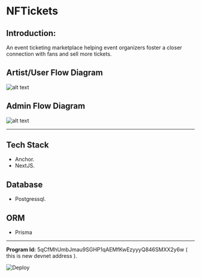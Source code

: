 # NFTickets

## Introduction:
An event ticketing marketplace helping event organizers foster a closer connection with fans and sell more tickets.

## Artist/User Flow Diagram
![alt text](user.png)

## Admin Flow Diagram
![alt text](admin.png)

----
## Tech Stack

-  Anchor.
-  NextJS.

## Database
- Postgressql.

## ORM
- Prisma

---

**Program Id:** 5qCfMhUmbJmau9SGHP1qAEMfKwEzyyyQ846SMXX2y6w ( this is new devnet address ).

![Deploy](deploy.png)
